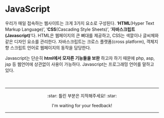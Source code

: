 # JavaScript
우리가 매일 접속하는 웹사이트는 크게 3가지 요소로 구성된다. ‘__HTML__(Hyper Text Markup Language)’, ‘__CSS__(Cascading Style Sheets)’, ‘__자바스크립트(Javascript)__’다. HTML은 웹페이지의 큰 뼈대를 제공하고, CSS는 색깔이나 글씨체와 같은 디자인 요소를 관리한다. 자바스크립트는 크로스 플랫폼(cross platform), 객체지향 스크립트 언어로 웹페이지의 동작을 담당한다.  

Javascript는 단순히 __html에서 모자른 기능들을 보완__ 하고자 하기 때문에 php, asp, jsp 등 웹언어에 상관없이 사용이 가능하다. Javascript는 프로그래밍 언어를 말하고 있다.  
<br/><br/>
***
<p align=center> :star: 틀린 부분은 지적해주세요! :star:  
<p align=center> I'm waiting for your feedback!  

***  
